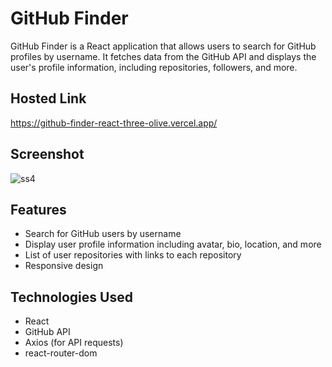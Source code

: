 # GitHub Finder

GitHub Finder is a React application that allows users to search for GitHub profiles by username. It fetches data from the GitHub API and displays the user's profile information, including repositories, followers, and more.

## Hosted Link 

https://github-finder-react-three-olive.vercel.app/

## Screenshot

![ss4](https://github.com/user-attachments/assets/321d411f-bc78-4b54-a637-c1f305736f26)


## Features

- Search for GitHub users by username
- Display user profile information including avatar, bio, location, and more
- List of user repositories with links to each repository
- Responsive design

## Technologies Used

- React
- GitHub API
- Axios (for API requests)
- react-router-dom


